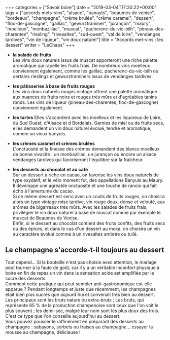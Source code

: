+++
categories = ["Savoir boire"]
date = "2019-03-04T17:30:22+00:00"
tags = ["accords mets-vins", "alsace", "banuyls", "beaumes de venise", "bordeaux", "champagne", "crème brulée", "crème caramel", "dessert", "floc-de-gascogne", "gaillac", "gewurztraminer", "jurançon", "maury", "moelleux", "monbazillac", "muscat", "pacherenc-du-vic-bilh", "pineau-des-charentes", "riesling", "rivesaltes", "sud-ouest", "val de loire", "vendanges tardives", "vin de liqueur", "vin doux naturel"] 
title = "Accords met-vins : les dessert"
writer = "LeChaps"
+++

* **la salade de fruits**  
Les vins doux naturels issus de muscat apporteront une riche palette aromatique qui rapelle les fruits frais. De nombreux vins moelleux conviennent également, comme les gaillac, pacherenc-du-vic-bilh ou certains rieslings et gewurztraminers issus de vendanges tardives.

* **les pâtisseries à base de fruits rouges**  
Les vins dous naturels rouges vintage offrent une palette aromatique aux nuances de fruits noirs et rouges très mûrs et d'agréables tanins ronds. Les vins de liqueur (pineau-des-charentes, floc-de-gascogne) conviennent également.

* **les tartes**
Elles s'accordent avec les moelleux et les liquoreux de Loire, du Sud Ouest, d'Alsace et d Bordelais. Garnies de miel ou de fruits secs, elles demandent un vin doux naturel évolué, tendre et aromatique, comme un vieux banyuls.

* **les crèmes caramel et crèmes brulées**  
L'onctuosité et la finesse des crèmes demandent des blancs moelleux de bonne vivacité : un monbazillac, un jurançon ou encore un alsace vendanges tardives qui favoriseront l'équilibre sur la fraîcheur.

* **les desserts au chocolat et au café**  
Sur un dessert à riche en cacao, on favorise les vins doux naturels de type oxydatif, et le vélo moment fut, des appellations Banyuls au Maury. Il développe une agréable onctuosité et une touche de rancio qui fait écho à l'amertume du cacao.  
Si ce même dessert est servi avec un coulis de fruits rouges, on choisira alors un type vintage mise tardive, vin rouge doux, dense et velouté, aux arômes de bigarreaux très mûrs. Avec les salades de fruits frais, privilégier le vin doux naturel à base de muscat comme par exemple le muscat de Beaumes de Venise.  
Enfin, si le dessert au chocolat contient des fruits confits, des fruits secs ou des épices, et dans le cas d'un dessert au moka, on choisira un vin au caractère évolué comme à un rivesaltes ambrée ou tuilé.

## Le champagne s'accorde-t-il toujours au dessert

Tout dépend… Si la bouteille n'est pas choisie avec attention, le mariage peut tourner à la faute de goût, car il y a un véritable inconfort physique à boire en fin de repas un vin dans la sensation acide est amplifiée par le sucre des desserts.  
Comment cette pratique qui peut sembler anti-gastronomique est-elle apparue ? Pendant longtemps et juste que récemment, les champagnes était bien plus sucrés que aujourd'hui et convenait très bien au dessert.  
Les principaux sont les bruts nature ou extra-bruts ; Les bruts, qui représente 85 % de la production champenoise sont ceux que l'on voit le plus souvent ; les demi-sec, malgré leur nom sont les plus doux des trois. C'est ce type que l'on conseille aujourd'hui au dessert.  
Vous pouvez pousser le raffinement en préparant des desserts au champagne : sabayons, sorbets ou fraises au champagne… essayer la mousse au champagne, délicieuse !
